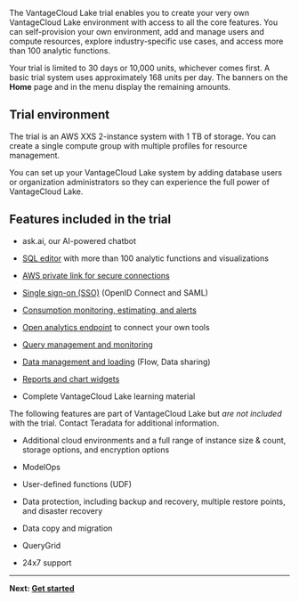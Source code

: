 The VantageCloud Lake trial enables you to create your very own VantageCloud Lake environment with access to all the core features. You can self-provision your own environment, add and manage users and compute resources, explore industry-specific use cases, and access more than 100 analytic functions.

Your trial is limited to 30 days or 10,000 units, whichever comes first. A basic trial system uses approximately 168 units per day. The banners on the **Home** page and in the menu display the remaining amounts.

## Trial environment


The trial is an AWS XXS 2-instance system with 1 TB of storage. You can create a single compute group with multiple profiles for resource management.

You can set up your VantageCloud Lake system by adding database users or organization administrators so they can experience the full power of VantageCloud Lake.

## Features included in the trial


-   ask.ai, our AI-powered chatbot


-   [SQL editor](xbg1640280430669.md) with more than 100 analytic functions and visualizations


-   [AWS private link for secure connections](suh1721090175745.md)


-   [Single sign-on (SSO)](mxq1680183881642.md) (OpenID Connect and SAML)


-   [Consumption monitoring, estimating, and alerts](onj1682104977691.md)


-   [Open analytics endpoint](laq1640280582810.md) to connect your own tools


-   [Query management and monitoring](ajr1640280560519.md)


-   [Data management and loading](jwm1694121113608.md) (Flow, Data sharing)


-   [Reports and chart widgets](qow1711727575738.md)


-   Complete VantageCloud Lake learning material


The following features are part of VantageCloud Lake but *are not included* with the trial. Contact Teradata for additional information.

-   Additional cloud environments and a full range of instance size & count, storage options, and encryption options


-   ModelOps


-   User-defined functions (UDF)


-   Data protection, including backup and recovery, multiple restore points, and disaster recovery


-   Data copy and migration


-   QueryGrid


-   24x7 support


---

**Next: [Get started](tta1687442978234.md)**

